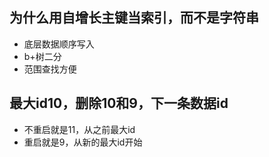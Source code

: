 ## 为什么用自增长主键当索引，而不是字符串
- 底层数据顺序写入
- b+树二分
- 范围查找方便
## 最大id10，删除10和9，下一条数据id
- 不重启就是11，从之前最大id
- 重启就是9，从新的最大id开始